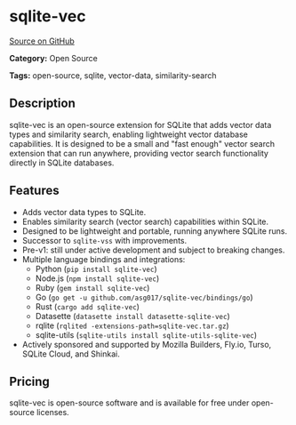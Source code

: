 # sqlite-vec

[Source on GitHub](https://github.com/asg017/sqlite-vec)

**Category:** Open Source

**Tags:** open-source, sqlite, vector-data, similarity-search

## Description

sqlite-vec is an open-source extension for SQLite that adds vector data types and similarity search, enabling lightweight vector database capabilities. It is designed to be a small and "fast enough" vector search extension that can run anywhere, providing vector search functionality directly in SQLite databases.

## Features

- Adds vector data types to SQLite.
- Enables similarity search (vector search) capabilities within SQLite.
- Designed to be lightweight and portable, running anywhere SQLite runs.
- Successor to `sqlite-vss` with improvements.
- Pre-v1: still under active development and subject to breaking changes.
- Multiple language bindings and integrations:
  - Python (`pip install sqlite-vec`)
  - Node.js (`npm install sqlite-vec`)
  - Ruby (`gem install sqlite-vec`)
  - Go (`go get -u github.com/asg017/sqlite-vec/bindings/go`)
  - Rust (`cargo add sqlite-vec`)
  - Datasette (`datasette install datasette-sqlite-vec`)
  - rqlite (`rqlited -extensions-path=sqlite-vec.tar.gz`)
  - sqlite-utils (`sqlite-utils install sqlite-utils-sqlite-vec`)
- Actively sponsored and supported by Mozilla Builders, Fly.io, Turso, SQLite Cloud, and Shinkai.

## Pricing

sqlite-vec is open-source software and is available for free under open-source licenses.
